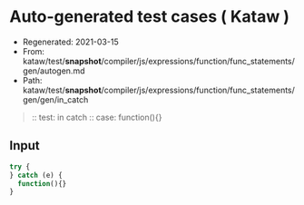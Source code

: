 # Auto-generated test cases ( Kataw )
- Regenerated: 2021-03-15
- From: kataw/test/__snapshot__/compiler/js/expressions/function/func_statements/gen/autogen.md
- Path: kataw/test/__snapshot__/compiler/js/expressions/function/func_statements/gen/gen/in_catch
> :: test: in catch
> :: case: function(){}
## Input

`````js
try {
} catch (e) {
  function(){}
}
`````
